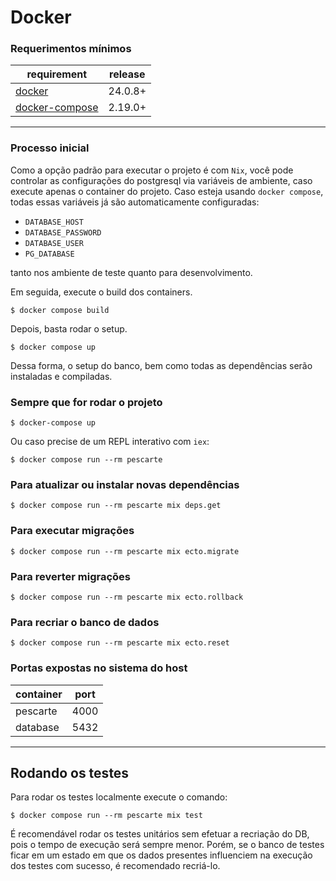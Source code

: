 # Docker

### Requerimentos mínimos

| requirement                                                   | release  |
| ------------------------------------------------------------- | -------- |
| [docker](https://docs.docker.com/get-docker/)                 | 24.0.8+  |
| [docker-compose](https://github.com/docker/compose/releases/) | 2.19.0+  |

---

### Processo inicial

Como a opção padrão para executar o projeto é com `Nix`, você pode controlar as configurações do postgresql via variáveis de ambiente, caso execute apenas o container do projeto. Caso esteja usando `docker compose`, todas essas variáveis já são automaticamente configuradas:

- `DATABASE_HOST`
- `DATABASE_PASSWORD`
- `DATABASE_USER`
- `PG_DATABASE`

tanto nos ambiente de teste quanto para desenvolvimento.


Em seguida, execute o build dos containers.

```console
$ docker compose build
```

Depois, basta rodar o setup.

```console
$ docker compose up
```

Dessa forma, o setup do banco, bem como todas as dependências serão instaladas e compiladas.

### Sempre que for rodar o projeto

```console
$ docker-compose up
```

Ou caso precise de um REPL interativo com `iex`:

```console
$ docker compose run --rm pescarte
```

### Para atualizar ou instalar novas dependências

```console
$ docker compose run --rm pescarte mix deps.get
```

### Para executar migrações

```console
$ docker compose run --rm pescarte mix ecto.migrate
```

### Para reverter migrações

```console
$ docker compose run --rm pescarte mix ecto.rollback
```

### Para recriar o banco de dados

```console
$ docker compose run --rm pescarte mix ecto.reset
```

### Portas expostas no sistema do host

| container     | port |
| ------------- | ---- |
| pescarte      | 4000 |
| database      | 5432 |

---

## Rodando os testes

Para rodar os testes localmente execute o comando:

```console
$ docker compose run --rm pescarte mix test
```

É recomendável rodar os testes unitários sem efetuar a recriação do DB, pois o tempo de execução será sempre menor. Porém, se o banco de testes ficar em um estado em que os dados presentes influenciem na execução dos testes com sucesso, é recomendado recriá-lo.
